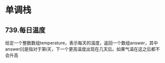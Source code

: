 # 单调栈

## 739.每日温度

给定一个整数数组temperature，表示每天的温度，返回一个数组answer，其中answer[i]是指对于第i天，下一个更高温度出现在几天后。如果气温在这之后都不会升高